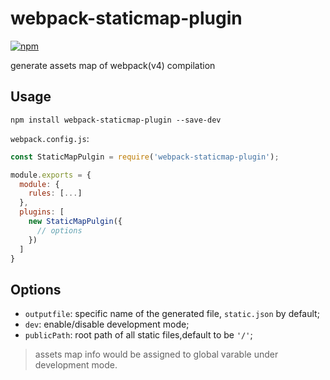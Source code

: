 # webpack-staticmap-plugin
[![npm](https://img.shields.io/npm/v/webpack-staticmap-plugin.svg?style=plastic)](https://www.npmjs.com/package/webpack-staticmap-plugin)

generate assets map of webpack(v4) compilation

## Usage
```
npm install webpack-staticmap-plugin --save-dev
```

`webpack.config.js`:
```javascript
const StaticMapPulgin = require('webpack-staticmap-plugin');

module.exports = {
  module: {
    rules: [...]
  },
  plugins: [
    new StaticMapPulgin({
      // options
    })
  ]
}
```

## Options
- `outputfile`: specific name of the generated file, `static.json` by default;
- `dev`: enable/disable development mode;
- `publicPath`: root path of all static files,default to be `'/'`;

> assets map info would be assigned to global varable under development mode.